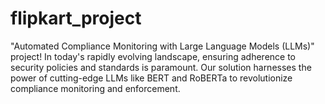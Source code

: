 # flipkart_project
 "Automated Compliance Monitoring with Large Language Models (LLMs)" project! In today's rapidly evolving landscape, ensuring adherence to security policies and standards is paramount. Our solution harnesses the power of cutting-edge LLMs like BERT and RoBERTa to revolutionize compliance monitoring and enforcement.
